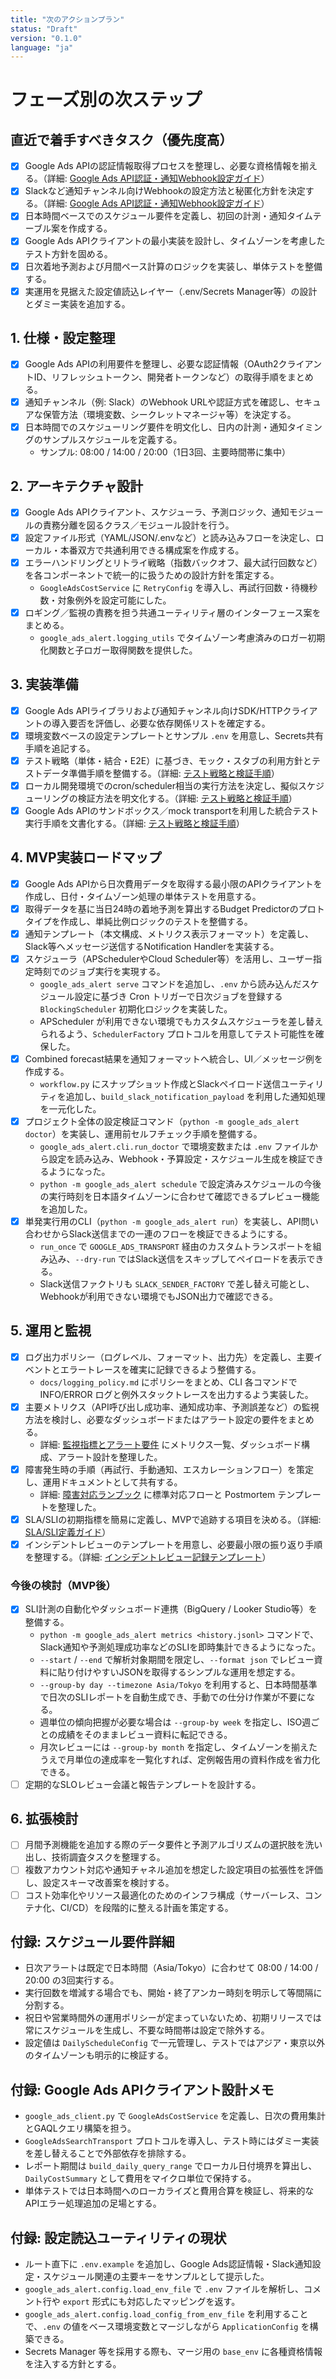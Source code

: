 ```yaml
---
title: "次のアクションプラン"
status: "Draft"
version: "0.1.0"
language: "ja"
---
```


# フェーズ別の次ステップ

## 直近で着手すべきタスク（優先度高）
- [x] Google Ads APIの認証情報取得プロセスを整理し、必要な資格情報を揃える。（詳細: [Google Ads API認証・通知Webhook設定ガイド](credentials_and_webhook_guide.md)）
- [x] Slackなど通知チャンネル向けWebhookの設定方法と秘匿化方針を決定する。（詳細: [Google Ads API認証・通知Webhook設定ガイド](credentials_and_webhook_guide.md)）
- [x] 日本時間ベースでのスケジュール要件を定義し、初回の計測・通知タイムテーブル案を作成する。
- [x] Google Ads APIクライアントの最小実装を設計し、タイムゾーンを考慮したテスト方針を固める。
- [x] 日次着地予測および月間ペース計算のロジックを実装し、単体テストを整備する。
- [x] 実運用を見据えた設定値読込レイヤー（.env/Secrets Manager等）の設計とダミー実装を追加する。

## 1. 仕様・設定整理
- [x] Google Ads APIの利用要件を整理し、必要な認証情報（OAuth2クライアントID、リフレッシュトークン、開発者トークンなど）の取得手順をまとめる。
- [x] 通知チャンネル（例: Slack）のWebhook URLや認証方式を確認し、セキュアな保管方法（環境変数、シークレットマネージャ等）を決定する。
- [x] 日本時間でのスケジューリング要件を明文化し、日内の計測・通知タイミングのサンプルスケジュールを定義する。
    - サンプル: 08:00 / 14:00 / 20:00（1日3回、主要時間帯に集中）

## 2. アーキテクチャ設計
- [x] Google Ads APIクライアント、スケジューラ、予測ロジック、通知モジュールの責務分離を図るクラス／モジュール設計を行う。
- [x] 設定ファイル形式（YAML/JSON/.envなど）と読み込みフローを決定し、ローカル・本番双方で共通利用できる構成案を作成する。
- [x] エラーハンドリングとリトライ戦略（指数バックオフ、最大試行回数など）を各コンポーネントで統一的に扱うための設計方針を策定する。
    - `GoogleAdsCostService` に `RetryConfig` を導入し、再試行回数・待機秒数・対象例外を設定可能にした。
- [x] ロギング／監視の責務を担う共通ユーティリティ層のインターフェース案をまとめる。
    - `google_ads_alert.logging_utils` でタイムゾーン考慮済みのロガー初期化関数と子ロガー取得関数を提供した。

## 3. 実装準備
- [x] Google Ads APIライブラリおよび通知チャンネル向けSDK/HTTPクライアントの導入要否を評価し、必要な依存関係リストを確定する。
- [x] 環境変数ベースの設定テンプレートとサンプル `.env` を用意し、Secrets共有手順を追記する。
- [x] テスト戦略（単体・結合・E2E）に基づき、モック・スタブの利用方針とテストデータ準備手順を整備する。（詳細: [テスト戦略と検証手順](testing_strategy.md)）
- [x] ローカル開発環境でのcron/scheduler相当の実行方法を決定し、擬似スケジューリングの検証方法を明文化する。（詳細: [テスト戦略と検証手順](testing_strategy.md#2-ローカルスケジューラ検証手順)）
- [x] Google Ads APIのサンドボックス／mock transportを利用した統合テスト実行手順を文書化する。（詳細: [テスト戦略と検証手順](testing_strategy.md#3-google-ads-api-サンドボックスmock-transport)）

## 4. MVP実装ロードマップ
- [x] Google Ads APIから日次費用データを取得する最小限のAPIクライアントを作成し、日付・タイムゾーン処理の単体テストを用意する。
- [x] 取得データを基に当日24時の着地予測を算出するBudget Predictorのプロトタイプを作成し、単純比例ロジックのテストを整備する。
- [x] 通知テンプレート（本文構成、メトリクス表示フォーマット）を定義し、Slack等へメッセージ送信するNotification Handlerを実装する。
- [x] スケジューラ（APSchedulerやCloud Scheduler等）を活用し、ユーザー指定時刻でのジョブ実行を実現する。
    - `google_ads_alert serve` コマンドを追加し、`.env` から読み込んだスケジュール設定に基づき Cron トリガーで日次ジョブを登録する `BlockingScheduler` 初期化ロジックを実装した。
    - APScheduler が利用できない環境でもカスタムスケジューラを差し替えられるよう、`SchedulerFactory` プロトコルを用意してテスト可能性を確保した。
- [x] Combined forecast結果を通知フォーマットへ統合し、UI／メッセージ例を作成する。
    - `workflow.py` にスナップショット作成とSlackペイロード送信ユーティリティを追加し、`build_slack_notification_payload` を利用した通知処理を一元化した。
- [x] プロジェクト全体の設定検証コマンド（`python -m google_ads_alert doctor`）を実装し、運用前セルフチェック手順を整備する。
    - `google_ads_alert.cli.run_doctor` で環境変数または `.env` ファイルから設定を読み込み、Webhook・予算設定・スケジュール生成を検証できるようになった。
    - `python -m google_ads_alert schedule` で設定済みスケジュールの今後の実行時刻を日本語タイムゾーンに合わせて確認できるプレビュー機能を追加した。
- [x] 単発実行用のCLI（`python -m google_ads_alert run`）を実装し、API問い合わせからSlack送信までの一連のフローを検証できるようにする。
    - `run_once` で `GOOGLE_ADS_TRANSPORT` 経由のカスタムトランスポートを組み込み、`--dry-run` ではSlack送信をスキップしてペイロードを表示できる。
    - Slack送信ファクトリも `SLACK_SENDER_FACTORY` で差し替え可能とし、Webhookが利用できない環境でもJSON出力で確認できる。

## 5. 運用と監視
- [x] ログ出力ポリシー（ログレベル、フォーマット、出力先）を定義し、主要イベントとエラートレースを確実に記録できるよう整備する。
    - `docs/logging_policy.md` にポリシーをまとめ、CLI 各コマンドで INFO/ERROR ログと例外スタックトレースを出力するよう実装した。
- [x] 主要メトリクス（API呼び出し成功率、通知成功率、予測誤差など）の監視方法を検討し、必要なダッシュボードまたはアラート設定の要件をまとめる。
    - 詳細: [監視指標とアラート要件](monitoring_metrics.md) にメトリクス一覧、ダッシュボード構成、アラート設計を整理した。
- [x] 障害発生時の手順（再試行、手動通知、エスカレーションフロー）を策定し、運用ドキュメントとして共有する。
    - 詳細: [障害対応ランブック](incident_response_runbook.md) に標準対応フローと Postmortem テンプレートを整理した。
- [x] SLA/SLIの初期指標を簡易に定義し、MVPで追跡する項目を決める。（詳細: [SLA/SLI定義ガイド](sla_sli_guidelines.md)）
- [x] インシデントレビューのテンプレートを用意し、必要最小限の振り返り手順を整理する。（詳細: [インシデントレビュー記録テンプレート](incident_review_template.md)）

### 今後の検討（MVP後）
- [x] SLI計測の自動化やダッシュボード連携（BigQuery / Looker Studio等）を整備する。
    - `python -m google_ads_alert metrics <history.jsonl>` コマンドで、Slack通知や予測処理成功率などのSLIを即時集計できるようになった。
    - `--start` / `--end` で解析対象期間を限定し、`--format json` でレビュー資料に貼り付けやすいJSONを取得するシンプルな運用を想定する。
    - `--group-by day --timezone Asia/Tokyo` を利用すると、日本時間基準で日次のSLIレポートを自動生成でき、手動での仕分け作業が不要になる。
    - 週単位の傾向把握が必要な場合は `--group-by week` を指定し、ISO週ごとの成績をそのままレビュー資料に転記できる。
    - 月次レビューには `--group-by month` を指定し、タイムゾーンを揃えたうえで月単位の達成率を一覧化すれば、定例報告用の資料作成を省力化できる。
- [ ] 定期的なSLOレビュー会議と報告テンプレートを設計する。

## 6. 拡張検討
- [ ] 月間予測機能を追加する際のデータ要件と予測アルゴリズムの選択肢を洗い出し、技術調査タスクを整理する。
- [ ] 複数アカウント対応や通知チャネル追加を想定した設定項目の拡張性を評価し、設定スキーマ改善案を検討する。
- [ ] コスト効率化やリソース最適化のためのインフラ構成（サーバーレス、コンテナ化、CI/CD）を段階的に整える計画を策定する。

## 付録: スケジュール要件詳細

- 日次アラートは既定で日本時間（Asia/Tokyo）に合わせて 08:00 / 14:00 / 20:00 の3回実行する。
- 実行回数を増減する場合でも、開始・終了アンカー時刻を明示して等間隔に分割する。
- 祝日や営業時間外の運用ポリシーが定まっていないため、初期リリースでは常にスケジュールを生成し、不要な時間帯は設定で除外する。
- 設定値は `DailyScheduleConfig` で一元管理し、テストではアジア・東京以外のタイムゾーンも明示的に検証する。

## 付録: Google Ads APIクライアント設計メモ

- `google_ads_client.py` で `GoogleAdsCostService` を定義し、日次の費用集計とGAQLクエリ構築を担う。
- `GoogleAdsSearchTransport` プロトコルを導入し、テスト時にはダミー実装を差し替えることで外部依存を排除する。
- レポート期間は `build_daily_query_range` でローカル日付境界を算出し、`DailyCostSummary` として費用をマイクロ単位で保持する。
- 単体テストでは日本時間へのローカライズと費用合算を検証し、将来的なAPIエラー処理追加の足場とする。

## 付録: 設定読込ユーティリティの現状

- ルート直下に `.env.example` を追加し、Google Ads認証情報・Slack通知設定・スケジュール関連の主要キーをサンプルとして提示した。
- `google_ads_alert.config.load_env_file` で `.env` ファイルを解析し、コメント行や `export` 形式にも対応したマッピングを返す。
- `google_ads_alert.config.load_config_from_env_file` を利用することで、`.env` の値をベース環境変数とマージしながら `ApplicationConfig` を構築できる。
- Secrets Manager 等を採用する際も、マージ用の `base_env` に各種資格情報を注入する方針とする。

